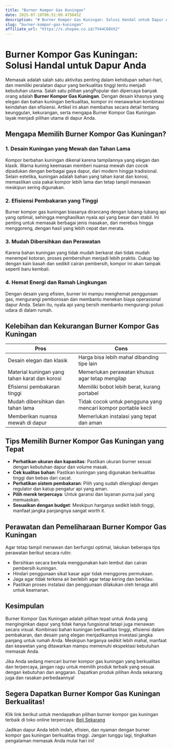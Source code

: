 ```yaml
---
title: "Burner Kompor Gas Kuningan"
date: 2025-07-10T06:51:09.475045Z
description: "# Burner Kompor Gas Kuningan: Solusi Handal untuk Dapur Anda..."
slug: "burner-kompor-gas-kuningan"
affiliate_url: "https://s.shopee.co.id/7V44C68VX2"
---
```

# Burner Kompor Gas Kuningan: Solusi Handal untuk Dapur Anda

Memasak adalah salah satu aktivitas penting dalam kehidupan sehari-hari, dan memiliki peralatan dapur yang berkualitas tinggi tentu menjadi kebutuhan utama. Salah satu pilihan yangPopular dan dipercaya banyak orang adalah **Burner Kompor Gas Kuningan**. Dengan desain khasnya yang elegan dan bahan kuningan berkualitas, kompor ini menawarkan kombinasi keindahan dan efisiensi. Artikel ini akan membahas secara detail tentang keunggulan, kekurangan, serta mengapa Burner Kompor Gas Kuningan layak menjadi pilihan utama di dapur Anda.

## Mengapa Memilih Burner Kompor Gas Kuningan?

### 1. Desain Kuningan yang Mewah dan Tahan Lama
Kompor berbahan kuningan dikenal karena tampilannya yang elegan dan klasik. Warna kuning keemasan memberi nuansa mewah dan cocok dipadukan dengan berbagai gaya dapur, dari modern hingga tradisional. Selain estetika, kuningan adalah bahan yang tahan karat dan korosi, memastikan usia pakai kompor lebih lama dan tetap tampil menawan meskipun sering digunakan.

### 2. Efisiensi Pembakaran yang Tinggi
Burner kompor gas kuningan biasanya dirancang dengan lubang-lubang api yang optimal, sehingga menghasilkan nyala api yang besar dan stabil. Ini penting untuk memasak berbagai jenis masakan, dari merebus hingga menggoreng, dengan hasil yang lebih cepat dan merata.

### 3. Mudah Dibersihkan dan Perawatan
Karena bahan kuningan yang tidak mudah berkarat dan tidak mudah menempel kotoran, proses pembersihan menjadi lebih praktis. Cukup lap dengan kain basah dan sedikit cairan pembersih, kompor ini akan tampak seperti baru kembali.

### 4. Hemat Energi dan Ramah Lingkungan
Dengan desain yang efisien, burner ini mampu menghemat penggunaan gas, mengurangi pemborosan dan membantu menekan biaya operasional dapur Anda. Selain itu, nyala api yang bersih membantu mengurangi polusi udara di dalam rumah.

## Kelebihan dan Kekurangan Burner Kompor Gas Kuningan

| **Pros** | **Cons** |
| --- | --- |
| Desain elegan dan klasik | Harga bisa lebih mahal dibanding tipe lain |
| Material kuningan yang tahan karat dan korosi | Memerlukan perawatan khusus agar tetap mengilap |
| Efisiensi pembakaran tinggi | Memiliki bobot lebih berat, kurang portabel |
| Mudah dibersihkan dan tahan lama | Tidak cocok untuk pengguna yang mencari kompor portable kecil |
| Memberikan nuansa mewah di dapur | Memerlukan instalasi yang tepat dan aman |

## Tips Memilih Burner Kompor Gas Kuningan yang Tepat

- **Perhatikan ukuran dan kapasitas**: Pastikan ukuran burner sesuai dengan kebutuhan dapur dan volume masak.
- **Cek kualitas bahan**: Pastikan kuningan yang digunakan berkualitas tinggi dan bebas dari cacat.
- **Perhatikan sistem pembakaran**: Pilih yang sudah dilengkapi dengan regulator dan katup pengatur api yang aman.
- **Pilih merek terpercaya**: Untuk garansi dan layanan purna jual yang memuaskan.
- **Sesuaikan dengan budget**: Meskipun harganya sedikit lebih tinggi, manfaat jangka panjangnya sangat worth it.

## Perawatan dan Pemeliharaan Burner Kompor Gas Kuningan

Agar tetap tampil menawan dan berfungsi optimal, lakukan beberapa tips perawatan berikut secara rutin:

- Bersihkan secara berkala menggunakan kain lembut dan cairan pembersih kuningan.
- Hindari penggunaan sikat kasar agar tidak menggores permukaan.
- Jaga agar tidak terkena air berlebih agar tetap kering dan berkilau.
- Pastikan proses instalasi dan penggunaan dilakukan oleh tenaga ahli untuk keamanan.

## Kesimpulan

Burner Kompor Gas Kuningan adalah pilihan tepat untuk Anda yang menginginkan dapur yang tidak hanya fungsional tetapi juga menawan secara visual. Kombinasi bahan kuningan berkualitas tinggi, efisiensi dalam pembakaran, dan desain yang elegan menjadikannya investasi jangka panjang untuk rumah Anda. Meskipun harganya sedikit lebih mahal, manfaat dan keawetan yang ditawarkan mampu memenuhi ekspektasi kebutuhan memasak Anda.

Jika Anda sedang mencari burner kompor gas kuningan yang berkualitas dan terpercaya, jangan ragu untuk memilih produk terbaik yang sesuai dengan kebutuhan dan anggaran. Dapatkan produk pilihan Anda sekarang juga dan rasakan perbedaannya!

## Segera Dapatkan Burner Kompor Gas Kuningan Berkualitas!

Klik link berikut untuk mendapatkan pilihan burner kompor gas kuningan terbaik di toko online terpercaya: [Beli Sekarang](https://s.shopee.co.id/7V44C68VX2)

Jadikan dapur Anda lebih indah, efisien, dan nyaman dengan burner kompor gas kuningan berkualitas tinggi. Jangan tunggu lagi, tingkatkan pengalaman memasak Anda mulai hari ini!
